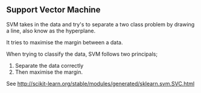 Support Vector Machine
----------------------

SVM takes in the data and try's to separate a two class problem by drawing a line, also know as the hyperplane.

It tries to maximise the margin between a data.

When trying to classify the data, SVM follows two principals;

1. Separate the data correctly
2. Then maximise the margin.

See http://scikit-learn.org/stable/modules/generated/sklearn.svm.SVC.html
